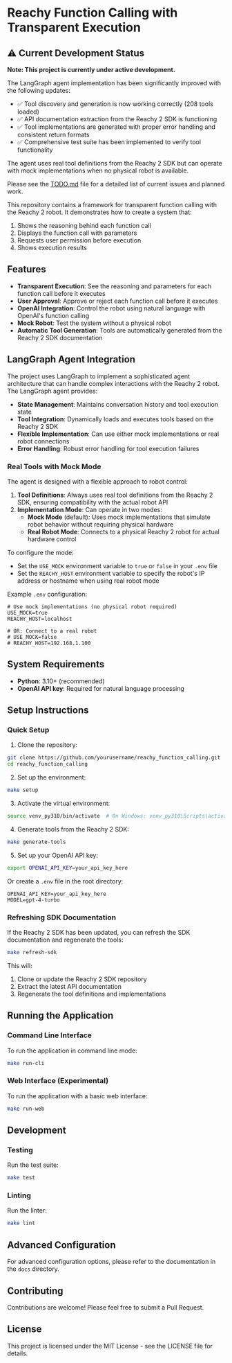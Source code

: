 # Reachy Function Calling with Transparent Execution

## ⚠️ Current Development Status

**Note: This project is currently under active development.**

The LangGraph agent implementation has been significantly improved with the following updates:

- ✅ Tool discovery and generation is now working correctly (208 tools loaded)
- ✅ API documentation extraction from the Reachy 2 SDK is functioning
- ✅ Tool implementations are generated with proper error handling and consistent return formats
- ✅ Comprehensive test suite has been implemented to verify tool functionality

The agent uses real tool definitions from the Reachy 2 SDK but can operate with mock implementations when no physical robot is available.

Please see the [TODO.md](TODO.md) file for a detailed list of current issues and planned work.

This repository contains a framework for transparent function calling with the Reachy 2 robot. It demonstrates how to create a system that:

1. Shows the reasoning behind each function call
2. Displays the function call with parameters
3. Requests user permission before execution
4. Shows execution results

## Features

- **Transparent Execution**: See the reasoning and parameters for each function call before it executes
- **User Approval**: Approve or reject each function call before it executes
- **OpenAI Integration**: Control the robot using natural language with OpenAI's function calling
- **Mock Robot**: Test the system without a physical robot
- **Automatic Tool Generation**: Tools are automatically generated from the Reachy 2 SDK documentation

## LangGraph Agent Integration

The project uses LangGraph to implement a sophisticated agent architecture that can handle complex interactions with the Reachy 2 robot. The LangGraph agent provides:

- **State Management**: Maintains conversation history and tool execution state
- **Tool Integration**: Dynamically loads and executes tools based on the Reachy 2 SDK
- **Flexible Implementation**: Can use either mock implementations or real robot connections
- **Error Handling**: Robust error handling for tool execution failures

### Real Tools with Mock Mode

The agent is designed with a flexible approach to robot control:

1. **Tool Definitions**: Always uses real tool definitions from the Reachy 2 SDK, ensuring compatibility with the actual robot API
2. **Implementation Mode**: Can operate in two modes:
   - **Mock Mode** (default): Uses mock implementations that simulate robot behavior without requiring physical hardware
   - **Real Robot Mode**: Connects to a physical Reachy 2 robot for actual hardware control

To configure the mode:

- Set the `USE_MOCK` environment variable to `true` or `false` in your `.env` file
- Set the `REACHY_HOST` environment variable to specify the robot's IP address or hostname when using real robot mode

Example `.env` configuration:
```
# Use mock implementations (no physical robot required)
USE_MOCK=true
REACHY_HOST=localhost

# OR: Connect to a real robot
# USE_MOCK=false
# REACHY_HOST=192.168.1.100
```

## System Requirements

- **Python**: 3.10+ (recommended)
- **OpenAI API key**: Required for natural language processing

## Setup Instructions

### Quick Setup

1. Clone the repository:
```bash
git clone https://github.com/yourusername/reachy_function_calling.git
cd reachy_function_calling
```

2. Set up the environment:
```bash
make setup
```

3. Activate the virtual environment:
```bash
source venv_py310/bin/activate  # On Windows: venv_py310\Scripts\activate
```

4. Generate tools from the Reachy 2 SDK:
```bash
make generate-tools
```

5. Set up your OpenAI API key:
```bash
export OPENAI_API_KEY=your_api_key_here
```
Or create a `.env` file in the root directory:
```
OPENAI_API_KEY=your_api_key_here
MODEL=gpt-4-turbo
```

### Refreshing SDK Documentation

If the Reachy 2 SDK has been updated, you can refresh the SDK documentation and regenerate the tools:

```bash
make refresh-sdk
```

This will:
1. Clone or update the Reachy 2 SDK repository
2. Extract the latest API documentation
3. Regenerate the tool definitions and implementations

## Running the Application

### Command Line Interface

To run the application in command line mode:

```bash
make run-cli
```

### Web Interface (Experimental)

To run the application with a basic web interface:

```bash
make run-web
```

## Development

### Testing

Run the test suite:

```bash
make test
```

### Linting

Run the linter:

```bash
make lint
```

## Advanced Configuration

For advanced configuration options, please refer to the documentation in the `docs` directory.

## Contributing

Contributions are welcome! Please feel free to submit a Pull Request.

## License

This project is licensed under the MIT License - see the LICENSE file for details.